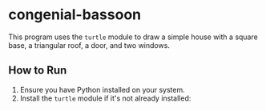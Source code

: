 # congenial-bassoon

This program uses the `turtle` module to draw a simple house with a square base, a triangular roof, a door, and two windows.

## How to Run

1. Ensure you have Python installed on your system.
2. Install the `turtle` module if it's not already installed:
   